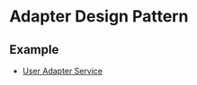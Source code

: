 ﻿# Adapter Design Pattern

## Example
- [User Adapter Service](Adapters/Implementations/UserAdapterService.cs)